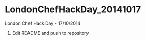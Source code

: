 LondonChefHackDay_20141017
==========================

London Chef Hack Day - 17/10/2014

1. Edit README and push to repository


